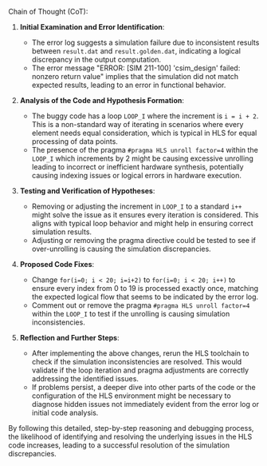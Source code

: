 Chain of Thought (CoT):

1. **Initial Examination and Error Identification**:
   - The error log suggests a simulation failure due to inconsistent results between `result.dat` and `result.golden.dat`, indicating a logical discrepancy in the output computation.
   - The error message "ERROR: [SIM 211-100] 'csim_design' failed: nonzero return value" implies that the simulation did not match expected results, leading to an error in functional behavior.

2. **Analysis of the Code and Hypothesis Formation**:
   - The buggy code has a loop `LOOP_I` where the increment is `i = i + 2`. This is a non-standard way of iterating in scenarios where every element needs equal consideration, which is typical in HLS for equal processing of data points.
   - The presence of the pragma `#pragma HLS unroll factor=4` within the `LOOP_I` which increments by 2 might be causing excessive unrolling leading to incorrect or inefficient hardware synthesis, potentially causing indexing issues or logical errors in hardware execution.

3. **Testing and Verification of Hypotheses**:
   - Removing or adjusting the increment in `LOOP_I` to a standard `i++` might solve the issue as it ensures every iteration is considered. This aligns with typical loop behavior and might help in ensuring correct simulation results.
   - Adjusting or removing the pragma directive could be tested to see if over-unrolling is causing the simulation discrepancies.

4. **Proposed Code Fixes**:
   - Change `for(i=0; i < 20; i=i+2)` to `for(i=0; i < 20; i++)` to ensure every index from 0 to 19 is processed exactly once, matching the expected logical flow that seems to be indicated by the error log.
   - Comment out or remove the pragma `#pragma HLS unroll factor=4` within the `LOOP_I` to test if the unrolling is causing simulation inconsistencies.

5. **Reflection and Further Steps**:
   - After implementing the above changes, rerun the HLS toolchain to check if the simulation inconsistencies are resolved. This would validate if the loop iteration and pragma adjustments are correctly addressing the identified issues.
   - If problems persist, a deeper dive into other parts of the code or the configuration of the HLS environment might be necessary to diagnose hidden issues not immediately evident from the error log or initial code analysis.

By following this detailed, step-by-step reasoning and debugging process, the likelihood of identifying and resolving the underlying issues in the HLS code increases, leading to a successful resolution of the simulation discrepancies.
